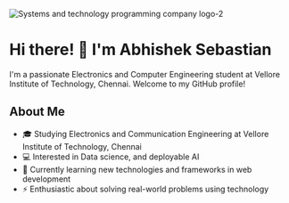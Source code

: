 
![Systems and technology programming company logo-2](https://github.com/abby1712/abby1712/assets/72368959/a4d27611-1daf-4367-bd5a-bfd10f7a08f9)

# Hi there! 👋 I'm Abhishek Sebastian

I'm a passionate Electronics and Computer Engineering student at Vellore Institute of Technology, Chennai. Welcome to my GitHub profile!

## About Me

- 🎓 Studying Electronics and Communication Engineering at Vellore Institute of Technology, Chennai
- 💻 Interested in Data science, and deployable AI
- 🌱 Currently learning new technologies and frameworks in web development
- ⚡️ Enthusiastic about solving real-world problems using technology


